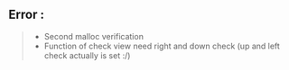 ## Error :
 > - Second malloc verification
 > - Function of check view need right and down check (up and left check actually is set :/)